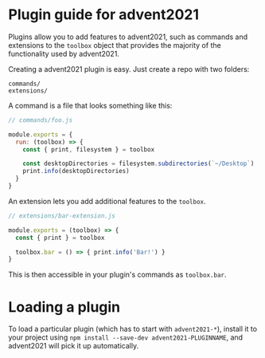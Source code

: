 # Plugin guide for advent2021

Plugins allow you to add features to advent2021, such as commands and
extensions to the `toolbox` object that provides the majority of the functionality
used by advent2021.

Creating a advent2021 plugin is easy. Just create a repo with two folders:

```
commands/
extensions/
```

A command is a file that looks something like this:

```js
// commands/foo.js

module.exports = {
  run: (toolbox) => {
    const { print, filesystem } = toolbox

    const desktopDirectories = filesystem.subdirectories(`~/Desktop`)
    print.info(desktopDirectories)
  }
}
```

An extension lets you add additional features to the `toolbox`.

```js
// extensions/bar-extension.js

module.exports = (toolbox) => {
  const { print } = toolbox

  toolbox.bar = () => { print.info('Bar!') }
}
```

This is then accessible in your plugin's commands as `toolbox.bar`.

# Loading a plugin

To load a particular plugin (which has to start with `advent2021-*`),
install it to your project using `npm install --save-dev advent2021-PLUGINNAME`,
and advent2021 will pick it up automatically.
